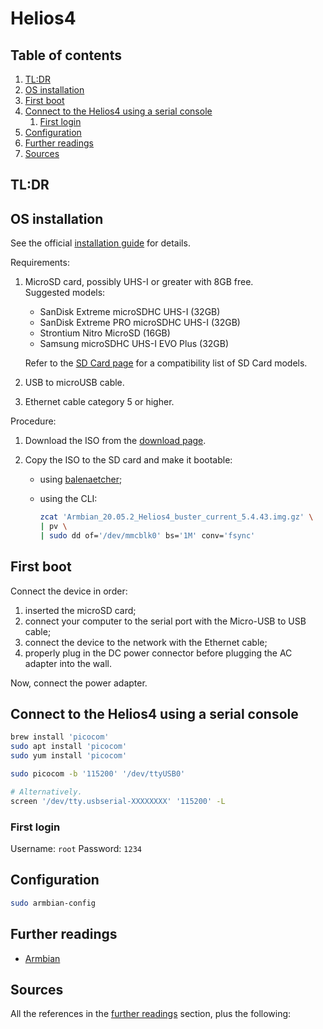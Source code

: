 # Helios4

## Table of contents <!-- omit in toc -->

1. [TL:DR](#tldr)
1. [OS installation](#os-installation)
1. [First boot](#first-boot)
1. [Connect to the Helios4 using a serial console](#connect-to-the-helios4-using-a-serial-console)
   1. [First login](#first-login)
1. [Configuration](#configuration)
1. [Further readings](#further-readings)
1. [Sources](#sources)

## TL:DR

## OS installation

See the official [installation guide] for details.

Requirements:

1. MicroSD card, possibly UHS-I or greater with 8GB free.<br/>
   Suggested models:

   - SanDisk Extreme microSDHC UHS-I (32GB)
   - SanDisk Extreme PRO microSDHC UHS-I (32GB)
   - Strontium Nitro MicroSD (16GB)
   - Samsung microSDHC UHS-I EVO Plus (32GB)

   Refer to the [SD Card page][tested microsd cards] for a compatibility list of SD Card models.

1. USB to microUSB cable.
1. Ethernet cable category 5 or higher.

Procedure:

1. Download the ISO from the [download page].
1. Copy the ISO to the SD card and make it bootable:

   - using [balenaetcher];
   - using the CLI:

     ```sh
     zcat 'Armbian_20.05.2_Helios4_buster_current_5.4.43.img.gz' \
     | pv \
     | sudo dd of='/dev/mmcblk0' bs='1M' conv='fsync'
     ```

## First boot

Connect the device in order:

1. inserted the microSD card;
1. connect your computer to the serial port with the Micro-USB to USB cable;
1. connect the device to the network with the Ethernet cable;
1. properly plug in the DC power connector before plugging the AC adapter into the wall.

Now, connect the power adapter.

## Connect to the Helios4 using a serial console

```sh
brew install 'picocom'
sudo apt install 'picocom'
sudo yum install 'picocom'

sudo picocom -b '115200' '/dev/ttyUSB0'

# Alternatively.
screen '/dev/tty.usbserial-XXXXXXXX' '115200' -L
```

### First login

Username: `root`
Password: `1234`

## Configuration

```sh
sudo armbian-config
```

## Further readings

- [Armbian]

## Sources

All the references in the [further readings] section, plus the following:

<!-- project's references -->
[download page]: https://wiki.kobol.io/download/#helios4
[installation guide]: https://wiki.kobol.io/helios4/install/
[tested microsd cards]: https://wiki.kobol.io/helios4/sdcard/#tested-microsd-card

<!-- internal references -->
[armbian]: armbian.md
[further readings]: #further-readings

<!-- external references -->
[balenaetcher]: http://etcher.io/
